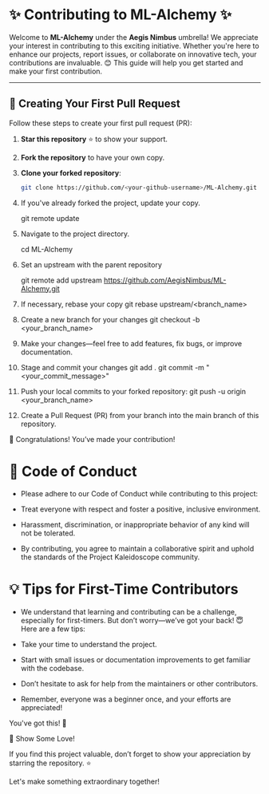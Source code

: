 # ✨ Contributing to ML-Alchemy ✨

Welcome to **ML-Alchemy** under the **Aegis Nimbus** umbrella! We appreciate your interest in contributing to this exciting initiative. Whether you're here to enhance our projects, report issues, or collaborate on innovative tech, your contributions are invaluable. 😊 This guide will help you get started and make your first contribution.

---

## 🌟 Creating Your First Pull Request

Follow these steps to create your first pull request (PR):

1. **Star this repository** ⭐ to show your support.
2. **Fork the repository** to have your own copy.
3. **Clone your forked repository**:
   ```bash
   git clone https://github.com/<your-github-username>/ML-Alchemy.git
4. If you've already forked the project, update your copy.

   git remote update
6. Navigate to the project directory.

   cd ML-Alchemy
8. Set an upstream with the parent repository

   git remote add upstream https://github.com/AegisNimbus/ML-Alchemy.git
9. If necessary, rebase your copy
   git rebase upstream/<branch_name>
10. Create a new branch for your changes
   git checkout -b <your_branch_name>
11. Make your changes—feel free to add features, fix bugs, or improve documentation.
12. Stage and commit your changes
    git add .
    git commit -m "<your_commit_message>"
13. Push your local commits to your forked repository:
    git push -u origin <your_branch_name>
14. Create a Pull Request (PR) from your branch into the main branch of this repository.

🎉 Congratulations! You’ve made your contribution!

# 🌟 Code of Conduct
- Please adhere to our Code of Conduct while contributing to this project:

- Treat everyone with respect and foster a positive, inclusive environment.

- Harassment, discrimination, or inappropriate behavior of any kind will not be tolerated.

- By contributing, you agree to maintain a collaborative spirit and uphold the standards of the Project Kaleidoscope community.

# 💡 Tips for First-Time Contributors
- We understand that learning and contributing can be a challenge, especially for first-timers. But don’t worry—we’ve got your back! 😇 Here are a few tips:

- Take your time to understand the project.

- Start with small issues or documentation improvements to get familiar with the codebase.

- Don’t hesitate to ask for help from the maintainers or other contributors.

- Remember, everyone was a beginner once, and your efforts are appreciated!

You've got this! 💪


🧡 Show Some Love!

If you find this project valuable, don’t forget to show your appreciation by starring the repository. ⭐

Let's make something extraordinary together!
